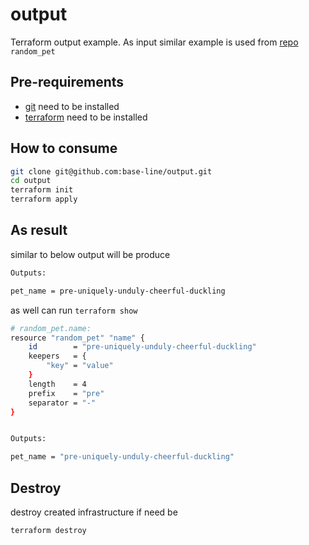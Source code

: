 # output
Terraform output example. As input similar example is used from [repo](https://github.com/base-line/random-pet) `random_pet`

## Pre-requirements
- [git](https://git-scm.com/downloads) need to be installed 
- [terraform](https://www.terraform.io/downloads.html) need to be installed 

## How to consume

```bash
git clone git@github.com:base-line/output.git
cd output
terraform init
terraform apply
```

## As result

similar to below output will be produce

```bash
Outputs:

pet_name = pre-uniquely-unduly-cheerful-duckling
```

as well can run `terraform show`

```bash
# random_pet.name:
resource "random_pet" "name" {
    id        = "pre-uniquely-unduly-cheerful-duckling"
    keepers   = {
        "key" = "value"
    }
    length    = 4
    prefix    = "pre"
    separator = "-"
}


Outputs:

pet_name = "pre-uniquely-unduly-cheerful-duckling"
```

## Destroy

destroy created infrastructure if need be

```
terraform destroy
```